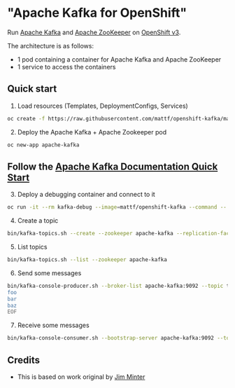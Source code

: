 # "Apache Kafka for OpenShift"

Run [Apache Kafka](https://kafka.apache.org/) and [Apache ZooKeeper](https://zookeeper.apache.org/) on [OpenShift v3](https://www.openshift.com/).

The architecture is as follows:

* 1 pod containing a container for Apache Kafka and Apache ZooKeeper
* 1 service to access the containers


## Quick start

1. Load resources (Templates, DeploymentConfigs, Services)
```bash
oc create -f https://raw.githubusercontent.com/mattf/openshift-kafka/master/resources.yaml
```

2. Deploy the Apache Kafka + Apache Zookeeper pod
```bash
oc new-app apache-kafka
```

## Follow the [Apache Kafka Documentation Quick Start](https://kafka.apache.org/documentation.html#quickstart)

3. Deploy a debugging container and connect to it
```bash
oc run -it --rm kafka-debug --image=mattf/openshift-kafka --command -- bash
```

4. Create a topic
```bash
bin/kafka-topics.sh --create --zookeeper apache-kafka --replication-factor 1 --partitions 1 --topic test
```

5. List topics
```bash
bin/kafka-topics.sh --list --zookeeper apache-kafka
```

6. Send some messages
```bash
bin/kafka-console-producer.sh --broker-list apache-kafka:9092 --topic test <<EOF
foo
bar
baz
EOF
```

7. Receive some messages
```bash
bin/kafka-console-consumer.sh --bootstrap-server apache-kafka:9092 --topic test --from-beginning
```

## Credits

* This is based on work original by [Jim Minter](https://github.com/jim-minter)
